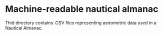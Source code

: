 # Machine-readable nautical almanac

Thid directory contains .CSV files representing astrometric data
used in a Nautical Almanac.
